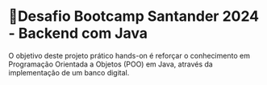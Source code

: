 # 📍Desafio Bootcamp Santander 2024 - Backend com Java
<p>O objetivo deste projeto prático hands-on é reforçar o conhecimento em Programação Orientada a Objetos (POO) em Java, através da implementação de um banco digital.</p>

